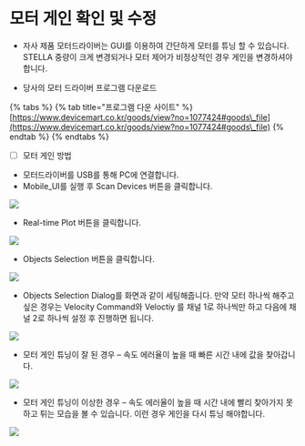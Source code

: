 # 모터 게인 확인 및 수정

* 자사 제품 모터드라이버는 GUI를 이용하여 간단하게 모터를 튜닝 할 수 있습니다. STELLA 중량이 크게 변경되거나 모터 제어가 비정상적인 경우 게인을 변경하셔야 합니다.



* 당사의 모터 드라이버 프로그램 다운로드

{% tabs %}
{% tab title="프로그램 다운 사이트" %}
[https://www.devicemart.co.kr/goods/view?no=1077424#goods\_file](https://www.devicemart.co.kr/goods/view?no=1077424#goods\_file)
{% endtab %}
{% endtabs %}

* [ ] 모터 게인 방법

<!---->

* 모터드라이버를 USB를 통해 PC에 연결합니다.
* Mobile\_UI를 실행 후 Scan Devices 버튼을 클릭합니다.

![](<../.gitbook/assets/md\_1 (1).png>)

* Real-time Plot 버튼을 클릭합니다.

![](../.gitbook/assets/GAIN\_1.png)

* Objects Selection 버튼을 클릭합니다.

![](../.gitbook/assets/GAIN\_2.png)

* Objects Selection Dialog를 화면과 같이 세팅해줍니다. 만약 모터 하나씩 해주고 싶은 경우는 Velocity Command와 Veloctiy 를 채널 1로 하나씩만 하고 다음에 채널 2로 하나씩 설정 후 진행하면 됩니다.

![](../.gitbook/assets/GAIN\_3.png)

* 모터 게인 튜닝이 잘 된 경우 – 속도 에러율이 높을 때 빠른 시간 내에 값을 찾아갑니다.

![](../.gitbook/assets/GAIN\_4.png)

* 모터 게인 튜닝이 이상한 경우 – 속도 에러율이 높을 때 시간 내에 빨리 찾아가지 못하고 튀는 모습을 볼 수 있습니다. 이런 경우 게인을 다시 튜닝 해야합니다.

![](../.gitbook/assets/GAIN\_5.png)
